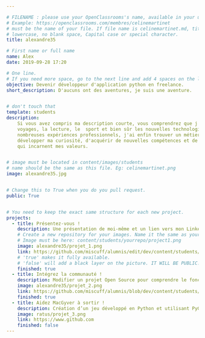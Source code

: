 ```yaml
---

# FILENAME : please use your OpenClassrooms's name, available in your url.
# Example: https://openclassrooms.com/membres/celinemartinet
# must be the name of your file. If file name is celinemartinet.md, title is celinemartinet.
# lowercase, no blank space, Capital case or special character.
title: alexandre35

# First name or full name
name: Alex
date: 2019-09-28 17:20

# One line.
# If you need more space, go to the next line and add 4 spaces on the left, as in 'description'.
objective: Devenir développeur d'application python en freelance.
short_description: D'aucuns ont des aventures, je suis une aventure.


# don't touch that
template: students
description:
    Si vous avez compris ma description courte, vous comprendrez que j'aime le cinéma, mais aussi les
    voyages, la lecture, le  sport et bien sûr les nouvelles technologies. A 30 ans et après de 
    nombreuses expériences professionnels, j'ai enfin trouver un métier qui me permettra de 
    développer ma curiosité, d'acquérir de nouvelles compétences et de pouvoir choisir des projets 
    qui incarnent mes valeurs.


# image must be located in content/images/students
# name should be the same as this file. Eg: celinemartinet.png
image: alexandre35.jpg


# Change this to True when you do you pull request.
public: True


# You need to keep the exact same structure for each new project.
projects:
  - title: Présentez-vous !
    description: Une présentation de moi-même et un lien vers mon LinkedIn.
    # Create a new repository for your images. Name it the same as your nickname and profile picture.
    # Image must be here: content/students/yourrepo/project1.png
    image: alexandre35/projet_1.png
    link: https://github.com/miscuff/alumnis/edit/dev/content/students/alexandre35.md
    # 'true' makes it fully available.
    # 'false' will add a black layer on the picture. IT WILL BE PUBLIC!
    finished: true
  - title: Intégrez la communauté !
    description: Modifier un projet Open Source pour comprendre le fonctionnement de Git, de Github et des pull requests. 
    image: alexandre35/projet_2.png
    link: https://github.com/miscuff/alumnis/blob/dev/content/students/alexandre35.md
    finished: true
  - title: Aidez MacGyver à sortir !
    description: Création d’un jeu développé en Python et utilisant PyGame.
    image: ratus/projet_3.png
    link: https://www.github.com
    finished: false
---
```

